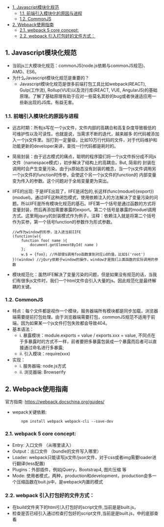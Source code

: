 
- [1. Javascript模块化规范](#1-javascript模块化规范)
  - [1.1. 前端引入模块化的原因与进程](#11-前端引入模块化的原因与进程)
  - [1.2. CommonJS](#12-commonjs)
- [2. Webpack使用指南](#2-webpack使用指南)
  - [2.1. webpack 5 core concept:](#21-webpack-5-core-concept)
  - [2.2. webpack 引入打包好的文件方式：](#22-webpack-引入打包好的文件方式)

## 1. Javascript模块化规范
- 当前js三大模块化规范：commonJS(node.js依赖与commonJS规范)、AMD、ES6。
- 为什么Javascript模块化规范是重要的？
  - Javascript模块化规范是很多前端打包工具比如webpack(REACT), Gulp(工作流), Rollup(VUE)以及流行库(REACT, VUE, AngularJS)的基础原理。了解了基础原理有助于应对一些莫名其妙的bug或者快速适应用一些新出现的JS库。有益无害。

### 1.1. 前端引入模块化的原因与进程
- 远古时期：所有js写在一个js文件，文件内部的高耦合和高复杂度导致极低的可维护性以及可读性。也就是说，当需求不断的迭代，越来越多
的代码被添加入一个js文件里。当打到一定量级，比如10万行代码的文件，对于代码维护和功能更新的developer来讲，查找一行代码都是耗时的。

- 简易封装：由于远古模式的痛点，聪明的程序猿们将一个js文件拆分成不同js文件（namespace模式），初步解决了结构上的高耦合。But, 简易的
封装在调用时会产生变量污染。由于js原始态没有封装的概念，当一个js文件调用另一个js文件的function时传参，会使这个另一个js文件的function的
内部变量变为传入的参数。这个问题对于全局变量更为突出。

- IIFE的出现: 于是IIFE出现了，IIFE是闭包的,长这样(func(moduel){export})(moduel)。通过IIFE这种闭包模式，使用依赖注入的方法解决了变量污染的问题。所以IIFE是所有模块化规范的基石。IIFE第一个括号是通过函数的方式将变量封装，然后再添加需要暴露的export。第二个括号是暴露的moduel调用方式。这里用jqury的封装模式作为例子。注释：依赖注入就是将第二个括号作为实参，第一个括号function的参数作为形式参数。
    ```
    //w作为window的形参，注入进当前IIFE
    (function(w){
        function foo( name ){
            document.getElementById( name )
        };
        w.$ = {foo}; //外部使$调用foo函数拿到对应id的值，比如$('root')
    })(window) //jQury依赖于window的操作，window才是我们上面函数的实际调用的参数
    ```
- 模块规范化：虽然IIFE解决了变量污染的问题，但是如果没有规范的话，当我们有很多js文件时，我们一个html文件会引入大量的js。因此规范化是最终解耦的关键。

### 1.2. CommonJS
- 特点：每个文件都是视作一个模块，服务器端所有模块都是同步加载，浏览器端需要提前打包处理。由于浏览器端需要打包，commonJS规范不适用于前端，因为如果某一个js文件打包失败都会导致404。
- 基本语法：
  - i. 暴露模块：module.exports = value / exports.xxx = value, 不同点在于多暴露时的方式不一样，前者要把多暴露包装成一个暴露而后者可以直接通过命名进行多暴露;
  - ii. 引入模块：require(xxx)
- 实现：
  - i. 服务器端: node.js方式
  - ii. 浏览器端: Browserify

## 2. Webpack使用指南
官方指南: https://webpack.docschina.org/guides/

- wepack关键依赖: 
    ```
        npm install webpack webpack-cli --save-dev
    ```

### 2.1. webpack 5 core concept:
- Entry: 入口文件 （从哪里读入）
- Output：出口文件 （bundle的文件写入哪里）
- Loader: webpack只能读写js文件/json文件，对于css或者img需要loader进行翻译(less配置)
- Plugins：外部插件，例如jQuery，Bootstrap4, 图片压缩 等
- Mode: 使用者模式，两种，production和development，production会多一个压缩函数在buit.js中，是webpack内置的模式

    
### 2.2. webpack 引入打包好的文件方式：
- 在build文件夹下的html引入打包好的script文件,当前是是built.js，
- 检查是否已经引入通过检查打包好的script文件,当前是是built.js，中的底部查看